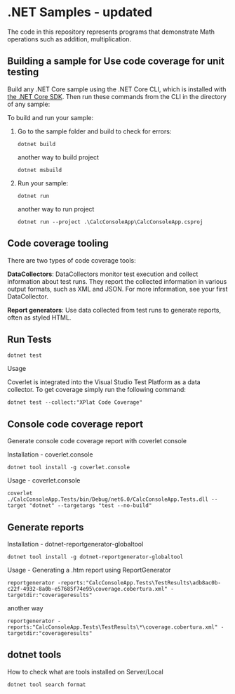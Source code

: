# .NET Samples - updated

The code in this repository represents programs that demonstrate Math operations such as addition, multiplication.


## Building a sample for Use code coverage for unit testing

Build any .NET Core sample using the .NET Core CLI, which is installed with [the .NET Core SDK](https://www.microsoft.com/net/download). Then run
these commands from the CLI in the directory of any sample:

To build and run your sample:

1. Go to the sample folder and build to check for errors:

    ```console
    dotnet build
    ```

    another way to build project 
    ```console
    dotnet msbuild
    ```

2. Run your sample:

    ```console
    dotnet run
    ```

    another way to run project 
    ```console
    dotnet run --project .\CalcConsoleApp\CalcConsoleApp.csproj
    ```


## Code coverage tooling
There are two types of code coverage tools:

**DataCollectors**: DataCollectors monitor test execution and collect information about test runs. They report the collected information in various output formats, such as XML and JSON. For more information, see your first DataCollector.

**Report generators**: Use data collected from test runs to generate reports, often as styled HTML.

## Run Tests

```console
dotnet test
```

Usage

Coverlet is integrated into the Visual Studio Test Platform as a data collector. To get coverage simply run the following command:
```console
dotnet test --collect:"XPlat Code Coverage"
```


## Console code coverage report

Generate console code coverage report with coverlet console

Installation - coverlet.console

```console
dotnet tool install -g coverlet.console
```

Usage - coverlet.console

```console
coverlet ./CalcConsoleApp.Tests/bin/Debug/net6.0/CalcConsoleApp.Tests.dll --target "dotnet" --targetargs "test --no-build"
```

## Generate reports

Installation - dotnet-reportgenerator-globaltool
```console
dotnet tool install -g dotnet-reportgenerator-globaltool
```

Usage - Generating a .htm report using ReportGenerator
 
```console
reportgenerator -reports:"CalcConsoleApp.Tests\TestResults\adb8ac0b-c22f-4932-8a0b-e57685f74e95\coverage.cobertura.xml" -targetdir:"coverageresults"
```

another way
```console
reportgenerator -reports:"CalcConsoleApp.Tests\TestResults\*\coverage.cobertura.xml" -targetdir:"coverageresults"
```

## dotnet tools 

How to check what are tools installed on Server/Local
```console
dotnet tool search format
```
